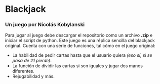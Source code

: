 # Blackjack
### Un juego por Nicolás Kobylanski
Para jugar al juego debe descargar el repositorio como un archivo **.zip** e iniciar el script de python.
Este juego es una réplica sencilla del blackjack original. Cuenta con una serie de funciones, tal cómo en el juego original:
- La habilidad de pedir cartas hasta que el usuario quiera *(eso sí, si se pasa de 21 pierde)*.
- La función de dividir las cartas si son iguales y jugar dos manos diferentes.
- Rejugabilidad y más.
